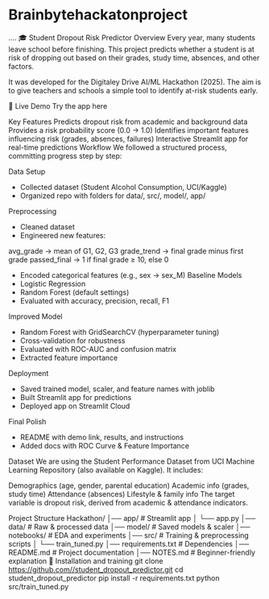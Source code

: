 # Brainbytehackatonproject
....
🎓 Student Dropout Risk Predictor
Overview
Every year, many students leave school before finishing.
This project predicts whether a student is at risk of dropping out based on their grades, study time, absences, and other factors.

It was developed for the Digitaley Drive AI/ML Hackathon (2025).
The aim is to give teachers and schools a simple tool to identify at-risk students early.

🚀 Live Demo
Try the app here

Key Features
Predicts dropout risk from academic and background data
Provides a risk probability score (0.0 → 1.0)
Identifies important features influencing risk (grades, absences, failures)
Interactive Streamlit app for real-time predictions
Workflow
We followed a structured process, committing progress step by step:

Data Setup
- Collected dataset (Student Alcohol Consumption, UCI/Kaggle)
- Organized repo with folders for data/, src/, model/, app/

Preprocessing
- Cleaned dataset
- Engineered new features:

avg_grade → mean of G1, G2, G3
grade_trend → final grade minus first grade
passed_final → 1 if final grade ≥ 10, else 0
- Encoded categorical features (e.g., sex → sex_M)
Baseline Models
- Logistic Regression
- Random Forest (default settings)
- Evaluated with accuracy, precision, recall, F1

Improved Model
- Random Forest with GridSearchCV (hyperparameter tuning)
- Cross-validation for robustness
- Evaluated with ROC-AUC and confusion matrix
- Extracted feature importance

Deployment
- Saved trained model, scaler, and feature names with joblib
- Built Streamlit app for predictions
- Deployed app on Streamlit Cloud

Final Polish
- README with demo link, results, and instructions
- Added docs with ROC Curve & Feature Importance

Dataset
We are using the Student Performance Dataset from UCI Machine Learning Repository (also available on Kaggle). It includes:

Demographics (age, gender, parental education)
Academic info (grades, study time)
Attendance (absences)
Lifestyle & family info
The target variable is dropout risk, derived from academic & attendance indicators.

Project Structure
Hackathon/
  │── app/ # Streamlit app
  │ └── app.py
  │── data/ # Raw & processed data
  │── model/ # Saved models & scaler
  │── notebooks/ # EDA and experiments
  │── src/ # Training & preprocessing scripts
  │ └── train_tuned.py
  │── requirements.txt # Dependencies
  │── README.md # Project documentation
  │── NOTES.md # Beginner-friendly explanation
🚀 Installation and training
git clone https://github.com//student_dropout_predictor.git cd student_dropout_predictor pip install -r requirements.txt python src/train_tuned.py
